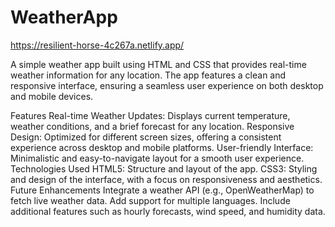 # WeatherApp
https://resilient-horse-4c267a.netlify.app/


A simple weather app built using HTML and CSS that provides real-time weather information for any location. The app features a clean and responsive interface, ensuring a seamless user experience on both desktop and mobile devices.

Features
Real-time Weather Updates: Displays current temperature, weather conditions, and a brief forecast for any location.
Responsive Design: Optimized for different screen sizes, offering a consistent experience across desktop and mobile platforms.
User-friendly Interface: Minimalistic and easy-to-navigate layout for a smooth user experience.
Technologies Used
HTML5: Structure and layout of the app.
CSS3: Styling and design of the interface, with a focus on responsiveness and aesthetics.
Future Enhancements
Integrate a weather API (e.g., OpenWeatherMap) to fetch live weather data.
Add support for multiple languages.
Include additional features such as hourly forecasts, wind speed, and humidity data.

